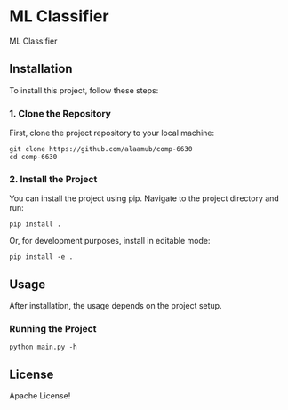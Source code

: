 
# ML Classifier

ML Classifier 

## Installation

To install this project, follow these steps:

### 1. Clone the Repository

First, clone the project repository to your local machine:
```
git clone https://github.com/alaamub/comp-6630
cd comp-6630
```

### 2. Install the Project

You can install the project using pip. Navigate to the project directory and run:

```
pip install .
```

Or, for development purposes, install in editable mode:

```
pip install -e .
```

## Usage

After installation, the usage depends on the project setup.

### Running the Project

```
python main.py -h
```


## License

Apache License!
